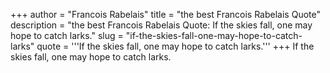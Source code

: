 +++
author = "Francois Rabelais"
title = "the best Francois Rabelais Quote"
description = "the best Francois Rabelais Quote: If the skies fall, one may hope to catch larks."
slug = "if-the-skies-fall-one-may-hope-to-catch-larks"
quote = '''If the skies fall, one may hope to catch larks.'''
+++
If the skies fall, one may hope to catch larks.
